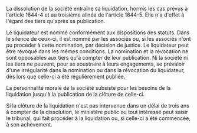   
La dissolution de la société entraîne sa liquidation, hormis les cas prévus à l'article 1844-4 et au troisième alinéa de l'article 1844-5. Elle n'a d'effet à l'égard des tiers qu'après sa publication.   

  
Le liquidateur est nommé conformément aux dispositions des statuts. Dans le silence de ceux-ci, il est nommé par les associés ou, si les associés n'ont pu procéder à cette nomination, par décision de justice. Le liquidateur peut être révoqué dans les mêmes conditions. La nomination et la révocation ne sont opposables aux tiers qu'à compter de leur publication. Ni la société ni les tiers ne peuvent, pour se soustraire à leurs engagements, se prévaloir d'une irrégularité dans la nomination ou dans la révocation du liquidateur, dès lors que celle-ci a été régulièrement publiée.   

  
La personnalité morale de la société subsiste pour les besoins de la liquidation jusqu'à la publication de la clôture de celle-ci.   

  
Si la clôture de la liquidation n'est pas intervenue dans un délai de trois ans à compter de la dissolution, le ministère public ou tout intéressé peut saisir le tribunal, qui fait procéder à la liquidation ou, si celle-ci a été commencée, à son achèvement.  
